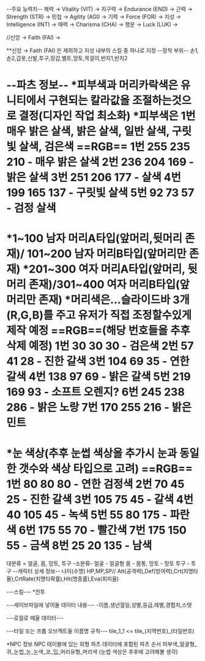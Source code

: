 --주요 능력치--
체력 → Vitality (VIT) → 
지구력 → Endurance (END) → 
근력 → Strength (STR) → 
민첩 → Agility (AGI) → 
기력 → Force (FOR) → 
지성 → Intelligence (INT) → 
매력 → Charisma (CHA) → 
행운 → Luck (LUK) → 
<!-- VIT_END_STR_AGI_FOR_INT_CHA_LUK -->
//신앙 → Faith (FAI) → 

**신앙 → Faith (FAI) 은 제외하고 지성 내부의 스킬 중 하나로 지정
--장착 부위--
손1,손2,갑옷,신발,투구,장갑,벨트,망토,목걸이,반지1,반지2

--파츠 정보--
*피부색과 머리카락색은 유니티에서 구현되는 칼라값을 조절하는것으로 결정(디자인 작업 최소화)
*피부색은 1번 매우 밝은 살색, 밝은 살색, 일반 살색, 구릿빛 살색, 검은색
==RGB== 
1번 255 235 210 - 매우 밝은 살색 
2번 236 204 169 - 밝은 살색 
3번 251 206 177 - 살색 
4번 199 165 137 - 구릿빛 살색 
5번 92 73 57    - 검정 살색
=======
*1~100 남자 머리A타입(앞머리,뒷머리 존재)/ 101~200 남자 머리B타입(앞머리만 존재)
*201~300 여자 머리A타입(앞머리, 뒷머리 존재)/301~400 여자 머리B타입(앞머리만 존재)
*머리색은...슬라이드바 3개 (R,G,B)를 주고 유저가 직접 조정할수있게 제작 예정
==RGB==(해당 번호들을 추후 삭제 예정)
1번 30 30 30    - 검은색
2번 57 41 28    - 진한 갈색
3번 104 69 35   - 연한 갈색
4번 138 97 69   - 밝은 갈색
5번 219 169 93  - 소프트 오렌지?
6번 245 238 286 - 밝은 노랑
7번 170 255 216 - 밝은 민트
=======
*눈 색상(추후 눈썹 색상을 추가시 눈과 동일한 갯수와 색상 타입으로 고려)
==RGB==
1번 80 80 80    - 연한 검정색
2번 70 45 25    - 진한 갈색
3번 105 75 45   - 갈색
4번 40 105 45   - 녹색
5번 55 80 175   - 파란색
6번 175 55 70   - 빨간색
7번 175 150 55  - 금색
8번 25 20 135   - 남색
=======

대분류 = 얼굴, 몸, 망토, 투구
-소분류-
얼굴 - 얼굴형
몸 - 몸통, 
망토 - 망토
투구 - 투구
--캐릭터 상세 정보--
나이(수명)
HP,MP,SP//
Att(공격력),Def(방어력),Crt(치명타율),CrtRate(치명타확률),Hit(명중률),Eva(회피율)


---스킬---
*전투

---세이브파일에 넣어둘 데이터 내용---
-이름,생년월일,성별,등급,레벨,경험치,스탯


---로컬로 떼울 데이터---



---타일 또는 프롭 오브젝트들 이름명 규칙---
tile_1_1 <= tile_(지역번호)_(타일번호)

*NPC 정보
NPC 테이블에 있는 외형 파츠 데이터에 포함된 파츠 순서
피부색_얼굴형_귀_눈썹_눈_눈색_코_입_머리유형_머리색
(눈썹 색상은 추후에 고려해볼 생각)